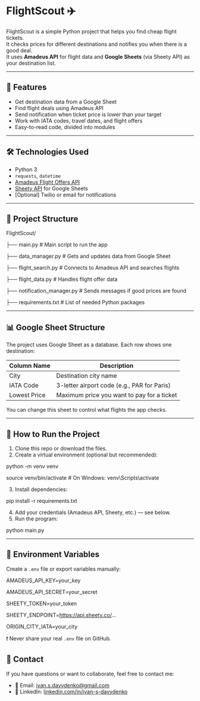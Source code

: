 # FlightScout ✈️

FlightScout is a simple Python project that helps you find cheap flight tickets.  
It checks prices for different destinations and notifies you when there is a good deal.  
It uses **Amadeus API** for flight data and **Google Sheets** (via Sheety API) as your destination list.

---

## 📌 Features

- Get destination data from a Google Sheet
- Find flight deals using Amadeus API
- Send notification when ticket price is lower than your target
- Work with IATA codes, travel dates, and flight offers
- Easy-to-read code, divided into modules

---

## 🛠️ Technologies Used

- Python 3
- `requests`, `datetime`
- [Amadeus Flight Offers API](https://developers.amadeus.com/)
- [Sheety API](https://sheety.co/) for Google Sheets
- [Optional] Twilio or email for notifications

---

## 📁 Project Structure

FlightScout/

├── main.py # Main script to run the app

├── data_manager.py # Gets and updates data from Google Sheet

├── flight_search.py # Connects to Amadeus API and searches flights

├── flight_data.py # Handles flight offer data

├── notification_manager.py # Sends messages if good prices are found

├── requirements.txt # List of needed Python packages

---

## 📊 Google Sheet Structure

The project uses Google Sheet as a database. Each row shows one destination:

| Column Name   | Description                                 |
|---------------|---------------------------------------------|
| City          | Destination city name                       |
| IATA Code     | 3-letter airport code (e.g., PAR for Paris) |
| Lowest Price  | Maximum price you want to pay for a ticket  |

You can change this sheet to control what flights the app checks.

---

## 🚀 How to Run the Project

1. Clone this repo or download the files.
2. Create a virtual environment (optional but recommended):

python -m venv venv

source venv/bin/activate # On Windows: venv\Scripts\activate

3. Install dependencies:

pip install -r requirements.txt

4. Add your credentials (Amadeus API, Sheety, etc.) — see below.
5. Run the program:

python main.py

---

## 🔐 Environment Variables

Create a `.env` file or export variables manually:

AMADEUS_API_KEY=your_key

AMADEUS_API_SECRET=your_secret

SHEETY_TOKEN=your_token

SHEETY_ENDPOINT=https://api.sheety.co/...

ORIGIN_CITY_IATA=your_city


❗ Never share your real `.env` file on GitHub.


## 📧 Contact

If you have questions or want to collaborate, feel free to contact me:

- 📧 Email: ivan.s.davydenko@gmail.com  
- 💼 LinkedIn: [linkedin.com/in/ivan-s-davydenko](https://linkedin.com/in/ivan-s-davydenko)



